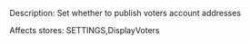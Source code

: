 Description: Set whether to publish voters account addresses

Affects stores:
SETTINGS,DisplayVoters